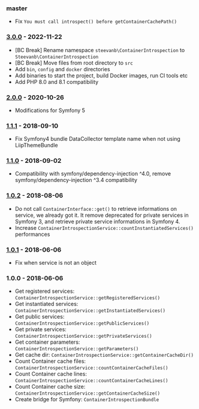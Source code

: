 ### master

- Fix `You must call introspect() before getContainerCachePath()`

### [3.0.0](../../compare/2.0.0...3.0.0) - 2022-11-22

- [BC Break] Rename namespace `steevanb\ContainerIntrospection` to `Steevanb\ContainerIntrospection`
- [BC Break] Move files from root directory to `src`
- Add `bin`, `config` and `docker` directories
- Add binaries to start the project, build Docker images, run CI tools etc
- Add PHP 8.0 and 8.1 compatibility

### [2.0.0](../../compare/1.1.1...2.0.0) - 2020-10-26

- Modifications for Symfony 5

### [1.1.1](../../compare/1.1.0...1.1.1) - 2018-09-10

- Fix Symfony4 bundle DataCollector template name when not using LiipThemeBundle

### [1.1.0](../../compare/1.0.2...1.1.0) - 2018-09-02

- Compatibility with symfony/dependency-injection ^4.0, remove symfony/dependency-injection ^3.4 compatibility

### [1.0.2](../../compare/1.0.1...1.0.2) - 2018-08-06

- Do not call `ContainerInterface::get()` to retrieve informations on service, we already got it. It remove deprecated for private services in Symfony 3, and retrieve private service informations in Symfony 4.
- Increase `ContainerIntrospectionService::countInstantiatedServices()` performances

### [1.0.1](../../compare/1.0.0...1.0.1) - 2018-06-06

- Fix when service is not an object

### 1.0.0 - 2018-06-06

- Get registered services: `ContainerIntrospectionService::getRegisteredServices()`
- Get instantiated services: `ContainerIntrospectionService::getInstantiatedServices()`
- Get public services: `ContainerIntrospectionService::getPublicServices()`
- Get private services: `ContainerIntrospectionService::getPrivateServices()`
- Get container parameters: `ContainerIntrospectionService::getParameters()`
- Get cache dir: `ContainerIntrospectionService::getContainerCacheDir()`
- Count Container cache files: `ContainerIntrospectionService::countContainerCacheFiles()`
- Count Container cache lines: `ContainerIntrospectionService::countContainerCacheLines()`
- Count Container cache size: `ContainerIntrospectionService::getContainerCacheSize()`
- Create bridge for Symfony: `ContainerIntrospectionBundle`
